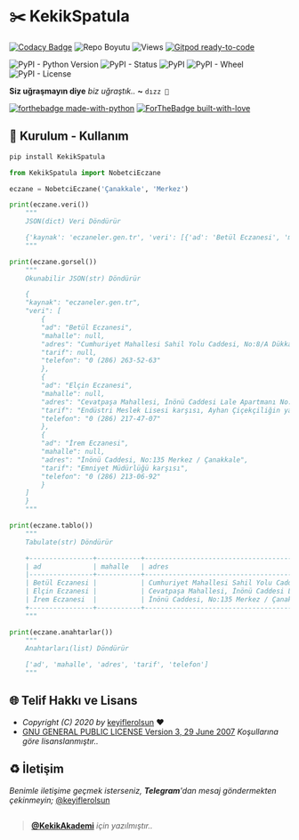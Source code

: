 # ✂️ KekikSpatula

[![Codacy Badge](https://app.codacy.com/project/badge/Grade/bc0a52a9b57f4c29930cbd6c796f9a8b)](https://www.codacy.com/gh/keyiflerolsun/KekikSpatula/dashboard?utm_source=github.com&amp;utm_medium=referral&amp;utm_content=keyiflerolsun/KekikSpatula&amp;utm_campaign=Badge_Grade) ![Repo Boyutu](https://img.shields.io/github/repo-size/keyiflerolsun/KekikSpatula) ![Views](https://hits.seeyoufarm.com/api/count/incr/badge.svg?url=https://github.com/keyiflerolsun/KekikSpatula&title=Profile%20Views) [![Gitpod ready-to-code](https://img.shields.io/badge/Gitpod-ready--to--code-blue?logo=gitpod)](https://gitpod.io/#https://github.com/keyiflerolsun/KekikSpatula)

![PyPI - Python Version](https://img.shields.io/pypi/pyversions/KekikSpatula)
![PyPI - Status](https://img.shields.io/pypi/status/KekikSpatula)
![PyPI](https://img.shields.io/pypi/v/KekikSpatula)
![PyPI - Wheel](https://img.shields.io/pypi/wheel/KekikSpatula)
![PyPI - License](https://img.shields.io/pypi/l/KekikSpatula)

**Siz uğraşmayın diye** *biz uğraştık..* **~** `dızz 🐍`

[![forthebadge made-with-python](http://ForTheBadge.com/images/badges/made-with-python.svg)](https://www.python.org/)
[![ForTheBadge built-with-love](http://ForTheBadge.com/images/badges/built-with-love.svg)](https://GitHub.com/keyiflerolsun/)

## 🚀 Kurulum - Kullanım

```bash
pip install KekikSpatula
```

```python
from KekikSpatula import NobetciEczane

eczane = NobetciEczane('Çanakkale', 'Merkez')

print(eczane.veri())
    """
    JSON(dict) Veri Döndürür

    {'kaynak': 'eczaneler.gen.tr', 'veri': [{'ad': 'Betül Eczanesi', 'mahalle': None, 'adres': 'Cumhuriyet Mahallesi Sahil Yolu Caddesi, No:8/A Dükkan 1 Kepez Kepez Ağız ve Diş Hastanesi karşısı Merkez / Çanakkale', 'tarif': None, 'telefon': '0 (286) 263-52-63'}, {'ad': 'Elçin Eczanesi', 'mahalle': None, 'adres': 'Cevatpaşa Mahallesi, İnönü Caddesi Lale Apartmanı No:76/B Merkez / Çanakkale', 'tarif': 'Endüstri Meslek Lisesi karşısı, Ayhan Çiçekçiliğin yanı', 'telefon': '0 (286) 217-47-07'}, {'ad': 'İrem Eczanesi', 'mahalle': None, 'adres': 'İnönü Caddesi, No:135 Merkez / Çanakkale', 'tarif': 'Emniyet Müdürlüğü karşısı', 'telefon': '0 (286) 213-06-92'}]}
    """

print(eczane.gorsel())
    """
    Okunabilir JSON(str) Döndürür

    {
    "kaynak": "eczaneler.gen.tr",
    "veri": [
        {
        "ad": "Betül Eczanesi",
        "mahalle": null,
        "adres": "Cumhuriyet Mahallesi Sahil Yolu Caddesi, No:8/A Dükkan 1 Kepez Kepez Ağız ve Diş Hastanesi karşısı Merkez / Çanakkale",
        "tarif": null,
        "telefon": "0 (286) 263-52-63"
        },
        {
        "ad": "Elçin Eczanesi",
        "mahalle": null,
        "adres": "Cevatpaşa Mahallesi, İnönü Caddesi Lale Apartmanı No:76/B Merkez / Çanakkale",
        "tarif": "Endüstri Meslek Lisesi karşısı, Ayhan Çiçekçiliğin yanı",
        "telefon": "0 (286) 217-47-07"
        },
        {
        "ad": "İrem Eczanesi",
        "mahalle": null,
        "adres": "İnönü Caddesi, No:135 Merkez / Çanakkale",
        "tarif": "Emniyet Müdürlüğü karşısı",
        "telefon": "0 (286) 213-06-92"
        }
    ]
    }
    """

print(eczane.tablo())
    """
    Tabulate(str) Döndürür

    +----------------+-----------+-----------------------------------------------------------------------------------------------------------------------+---------------------------------------------------------+-------------------+
    | ad             | mahalle   | adres                                                                                                                 | tarif                                                   | telefon           |
    |----------------+-----------+-----------------------------------------------------------------------------------------------------------------------+---------------------------------------------------------+-------------------|
    | Betül Eczanesi |           | Cumhuriyet Mahallesi Sahil Yolu Caddesi, No:8/A Dükkan 1 Kepez Kepez Ağız ve Diş Hastanesi karşısı Merkez / Çanakkale |                                                         | 0 (286) 263-52-63 |
    | Elçin Eczanesi |           | Cevatpaşa Mahallesi, İnönü Caddesi Lale Apartmanı No:76/B Merkez / Çanakkale                                          | Endüstri Meslek Lisesi karşısı, Ayhan Çiçekçiliğin yanı | 0 (286) 217-47-07 |
    | İrem Eczanesi  |           | İnönü Caddesi, No:135 Merkez / Çanakkale                                                                              | Emniyet Müdürlüğü karşısı                               | 0 (286) 213-06-92 |
    +----------------+-----------+-----------------------------------------------------------------------------------------------------------------------+---------------------------------------------------------+-------------------+
    """

print(eczane.anahtarlar())
    """
    Anahtarları(list) Döndürür

    ['ad', 'mahalle', 'adres', 'tarif', 'telefon']
    """
```

## 🌐 Telif Hakkı ve Lisans

* *Copyright (C) 2020 by* [keyiflerolsun](https://github.com/keyiflerolsun) ❤️️
* [GNU GENERAL PUBLIC LICENSE Version 3, 29 June 2007](https://github.com/keyiflerolsun/keyifUserBot/blob/master/LICENSE) *Koşullarına göre lisanslanmıştır..*

## ♻️ İletişim

*Benimle iletişime geçmek isterseniz, **Telegram**'dan mesaj göndermekten çekinmeyin;* [@keyiflerolsun](https://t.me/keyiflerolsun)

##

> **[@KekikAkademi](https://t.me/KekikAkademi)** *için yazılmıştır..*
